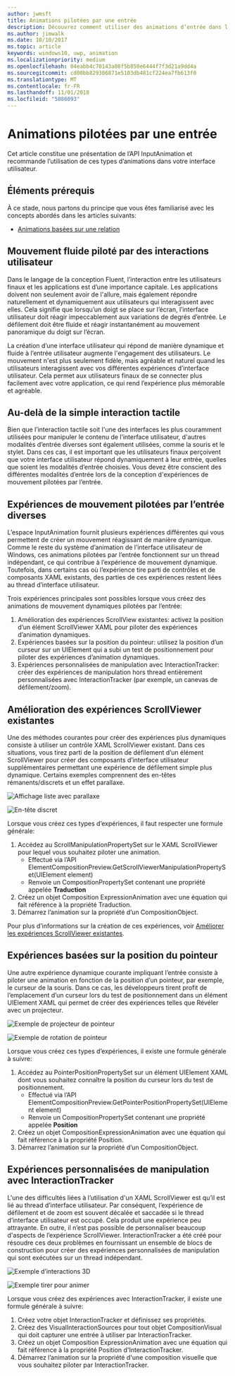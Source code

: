 ```yaml
---
author: jwmsft
title: Animations pilotées par une entrée
description: Découvrez comment utiliser des animations d’entrée dans l’interface utilisateur de votre application.
ms.author: jimwalk
ms.date: 10/10/2017
ms.topic: article
keywords: windows10, uwp, animation
ms.localizationpriority: medium
ms.openlocfilehash: 04eabb4c70143a08f5b850e6444f7f3d21a9dd4a
ms.sourcegitcommit: cd00bb829306871e5103db481cf224ea7fb613f0
ms.translationtype: MT
ms.contentlocale: fr-FR
ms.lasthandoff: 11/01/2018
ms.locfileid: "5886093"
---
```

# <a name="input-driven-animations"></a>Animations pilotées par une entrée

Cet article constitue une présentation de l’API InputAnimation et recommande l’utilisation de ces types d’animations dans votre interface utilisateur.

## <a name="prerequisites"></a>Éléments prérequis

À ce stade, nous partons du principe que vous êtes familiarisé avec les concepts abordés dans les articles suivants:

- [Animations basées sur une relation](relation-animations.md)

## <a name="smooth-motion-driven-from-user-interactions"></a>Mouvement fluide piloté par des interactions utilisateur

Dans le langage de la conception Fluent, l’interaction entre les utilisateurs finaux et les applications est d’une importance capitale. Les applications doivent non seulement avoir de l'allure, mais également répondre naturellement et dynamiquement aux utilisateurs qui interagissent avec elles. Cela signifie que lorsqu’un doigt se place sur l’écran, l’interface utilisateur doit réagir impeccablement aux variations de degrés d’entrée. Le défilement doit être fluide et réagir instantanément au mouvement panoramique du doigt sur l’écran.

La création d’une interface utilisateur qui répond de manière dynamique et fluide à l’entrée utilisateur augmente l'engagement des utilisateurs. Le mouvement n'est plus seulement fidèle, mais agréable et naturel quand les utilisateurs interagissent avec vos différentes expériences d’interface utilisateur. Cela permet aux utilisateurs finaux de se connecter plus facilement avec votre application, ce qui rend l’expérience plus mémorable et agréable.

## <a name="expanding-past-just-touch"></a>Au-delà de la simple interaction tactile

Bien que l’interaction tactile soit l'une des interfaces les plus couramment utilisées pour manipuler le contenu de l’interface utilisateur, d'autres modalités d’entrée diverses sont également utilisées, comme la souris et le stylet. Dans ces cas, il est important que les utilisateurs finaux perçoivent que votre interface utilisateur répond dynamiquement à leur entrée, quelles que soient les modalités d’entrée choisies. Vous devez être conscient des différentes modalités d’entrée lors de la conception d'expériences de mouvement pilotées par l’entrée.

## <a name="different-input-driven-motion-experiences"></a>Expériences de mouvement pilotées par l’entrée diverses

L’espace InputAnimation fournit plusieurs expériences différentes qui vous permettent de créer un mouvement réagissant de manière dynamique. Comme le reste du système d’animation de l’interface utilisateur de Windows, ces animations pilotées par l’entrée fonctionnent sur un thread indépendant, ce qui contribue à l’expérience de mouvement dynamique. Toutefois, dans certains cas où l’expérience tire parti de contrôles et de composants XAML existants, des parties de ces expériences restent liées au thread d’interface utilisateur.

Trois expériences principales sont possibles lorsque vous créez des animations de mouvement dynamiques pilotées par l’entrée:

1. Amélioration des expériences ScrollView existantes: activez la position d’un élément ScrollViewer XAML pour piloter des expériences d’animation dynamiques.
1. Expériences basées sur la position du pointeur: utilisez la position d’un curseur sur un UIElement qui a subi un test de positionnement pour piloter des expériences d’animation dynamiques.
1. Expériences personnalisées de manipulation avec InteractionTracker: créer des expériences de manipulation hors thread entièrement personnalisées avec InteractionTracker (par exemple, un canevas de défilement/zoom).

## <a name="enhancing-existing-scrollviewer-experiences"></a>Amélioration des expériences ScrollViewer existantes

Une des méthodes courantes pour créer des expériences plus dynamiques consiste à utiliser un contrôle XAML ScrollViewer existant. Dans ces situations, vous tirez parti de la position de défilement d’un élément ScrollViewer pour créer des composants d’interface utilisateur supplémentaires permettant une expérience de défilement simple plus dynamique. Certains exemples comprennent des en-têtes rémanents/discrets et un effet parallaxe.

![Affichage liste avec parallaxe](images/animation/parallax.gif)

![En-tête discret](images/animation/shy-header.gif)

Lorsque vous créez ces types d’expériences, il faut respecter une formule générale:

1. Accédez au ScrollManipulationPropertySet sur le XAML ScrollViewer pour lequel vous souhaitez piloter une animation.
    - Effectué via l’API ElementCompositionPreview.GetScrollViewerManipulationPropertySet(UIElement element)
    - Renvoie un CompositionPropertySet contenant une propriété appelée **Traduction**
1. Créez un objet Composition ExpressionAnimation avec une équation qui fait référence à la propriété Traduction.
1. Démarrez l’animation sur la propriété d’un CompositionObject.

Pour plus d’informations sur la création de ces expériences, voir [Améliorer les expériences ScrollViewer existantes](scroll-input-animations.md).

## <a name="pointer-position-driven-experiences"></a>Expériences basées sur la position du pointeur

Une autre expérience dynamique courante impliquant l’entrée consiste à piloter une animation en fonction de la position d’un pointeur, par exemple, le curseur de la souris. Dans ce cas, les développeurs tirent profit de l’emplacement d’un curseur lors du test de positionnement dans un élément UIElement XAML qui permet de créer des expériences telles que Révéler avec un projecteur.

![Exemple de projecteur de pointeur](images/animation/spotlight-reveal.gif)

![Exemple de rotation de pointeur](images/animation/pointer-rotate.gif)

Lorsque vous créez ces types d’expériences, il existe une formule générale à suivre:

1. Accédez au PointerPositionPropertySet sur un élément UIElement XAML dont vous souhaitez connaître la position du curseur lors du test de positionnement.
    - Effectué via l’API ElementCompositionPreview.GetPointerPositionPropertySet(UIElement element)
    - Renvoie un CompositionPropertySet contenant une propriété appelée **Position**
1. Créez un objet CompositionExpressionAnimation avec une équation qui fait référence à la propriété Position.
1. Démarrez l’animation sur la propriété d’un CompositionObject.

## <a name="custom-manipulation-experiences-with-interactiontracker"></a>Expériences personnalisées de manipulation avec InteractionTracker

L'une des difficultés liées à l’utilisation d'un XAML ScrollViewer est qu’il est lié au thread d’interface utilisateur. Par conséquent, l’expérience de défilement et de zoom est souvent décalée et saccadée si le thread d’interface utilisateur est occupé. Cela produit une expérience peu attrayante. En outre, il n’est pas possible de personnaliser beaucoup d'aspects de l’expérience ScrollViewer. InteractionTracker a été créé pour résoudre ces deux problèmes en fournissant un ensemble de blocs de construction pour créer des expériences personnalisées de manipulation qui sont exécutées sur un thread indépendant.

![Exemple d’interactions 3D](images/animation/interactions-3d.gif)

![Exemple tirer pour animer](images/animation/pull-to-animate.gif)

Lorsque vous créez des expériences avec InteractionTracker, il existe une formule générale à suivre:

1. Créez votre objet InteractionTracker et définissez ses propriétés.
1. Créez des VisualInteractionSources pour tout objet CompositionVisual qui doit capturer une entrée à utiliser par InteractionTracker.
1. Créez un objet Composition ExpressionAnimation avec une équation qui fait référence à la propriété Position d'InteractionTracker.
1. Démarrez l’animation sur la propriété d'une composition visuelle que vous souhaitez piloter par InteractionTracker.
